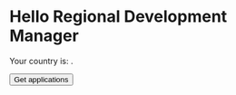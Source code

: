# Hello Regional Development Manager

<!-- markdownlint-disable MD033 -->

Your country is: <span class="country"></span>.

<form id="getapps" action="/.netlify/functions/read-sheet?type=country" method="GET">
  <p><button type="submit">Get <span class="country"></span> applications</button></p>
</form>

<div id="table"></div>

<template id="modal">
  <div id="modalContainer">
    <div class="modal-background" onclick="closeModal"></div>
    <div class="modal" role="dialog" aria-modal="true" >
      <form id="editrow" action="/.netlify/functions/update-app" method="PUT">
        <p>Application status:</p>
        <div>
          <label><input type="radio" id="pending" name="status" value="pending" required>pending</label>
        </div>
        <div>
          <label><input type="radio" id="accepted" name="status" value="accepted" required>accepted</label>
        </div>
        <div>
          <label><input type="radio" id="rejected" name="status" value="rejected" required>rejected</label>
        </div>
        <p>
          <label>Evaluation:<br/> <textarea id="evaluation" name="evaluation" required></textarea></label>
        </p>
          <input type="hidden" id="row" name="row" />
        <p>
          <button type="submit">OK</button>
        </p>
      </form>
      <button autofocus onclick="closeModal()">Cancel</button>
    </div>
  </div>
</template>

<style>
table {
  border-collapse: collapse;
}

td, th {
  border: 1px solid #999;
  padding: 0.5rem;
  text-align: left;
}

th:nth-child(7),
td:nth-child(7) {
  display: none;
}

.modal-background {
  position: fixed;
  top: 0;
  left: 0;
  width: 100%;
  height: 100%;
  background: rgba(0,0,0,0.3);
}

.modal {
  position: absolute;
  left: 50%;
  top: 50%;
  width: calc(100vw - 4em);
  max-width: 32em;
  max-height: calc(100vh - 4em);
  overflow: auto;
  transform: translate(-50%,-50%);
  padding: 1em;
  border-radius: 0.2em;
  background: white;
}

</style>

<script defer>

function closeModal()
{
  window.removeEventListener("keydown", onKeydown)
  const modal = document.querySelector('#modalContainer')
  modal.parentNode.removeChild(modal)
}

function onKeydown(e) {
  if (e.key === 'Escape') {
    closeModal();
    return;
  }

  if (e.key === 'Tab') {
    // trap focus
    const modal = document.querySelector(`[role="dialog"]`)
    const nodes = modal.querySelectorAll('*');
    const tabbable = Array.from(nodes).filter(n => n.tabIndex >= 0);

    let index = tabbable.indexOf(document.activeElement);
    if (index === -1 && e.shiftKey) index = 0;

    index += tabbable.length + (e.shiftKey ? -1 : 1);
    index %= tabbable.length;

    tabbable[index].focus();
    e.preventDefault();
  }
};

let g_rows = []

function editRow(row) {
  const rowData = g_rows[0].filter((r) => r[0] == row)[0]
  const renderer = g_rows[1]

  function completeEdit(event) {
    event.preventDefault()

    const form = event.target
    const endPoint = form.action
    callFunctionWithAuth(endPoint, form).then((columns) => {
      closeModal()
      rowData[5] = columns.status // TODO make this generic
      rowData[6] = columns.evaluation
      renderer()
    }).catch((e)=>{console.log(e.message)})
  }

  function renderEditForm(status, evaluation) {
    const template = document.querySelector('#modal');
    const clone = template.content.firstElementChild.cloneNode(true);
    const form = clone.querySelector("#editrow");
    form.addEventListener("submit", completeEdit, false)
    form.querySelector("#row").value = row
    form.querySelector(`#${status}`).checked = true
    form.querySelector("#evaluation").value = evaluation
    clone.querySelector("[autofocus]").focus()
    return clone
  }

  const clone = renderEditForm(rowData[5], rowData[6])

  window.addEventListener("keydown", onKeydown)

  const body = document.querySelector("body");
  body.appendChild(clone)
 }

function hyperlink(cell) {
  const tuple = cell.split(',')
  return `<a href="${tuple[0]}">${tuple[1]}</a>`
  }

function renderRow(row, isHeader) {
  const cells = row.map((c,i) => isHeader ? `<th>${c}</th>` : `<td>${i==4 && c.includes(',') ? hyperlink(c) : c}</td>`)
  const editBtnCell = isHeader ? '<th></th>' : `<td><button onclick="editRow(${row[0]})">edit</button></td>`
  return `<tr data-row="${row[0]}">${cells.join('')}${editBtnCell}</tr>`
}

function renderTable(data) {
  const rows = data.map((r, i) => renderRow(r, i == 0))
  return `<table>\r\n${rows.join('\r\n')}\r\n</table>`
}

function mkRenderer(where, rows) {
  return () => {
    const div = document.querySelector(where)
    const html = renderTable(rows)
    div.innerHTML = html
  }
}

function getApps(endPoint, where) {
  event.preventDefault()
  callFunctionWithAuth(endPoint).then(({ rows }) => {
    const renderer = mkRenderer(where, rows)
    g_rows = [rows, renderer] // for now we keep the data in memory
    renderer()
  })
}

function mkAppsHandler(where) {
  return (e) => {
    const uri = event.target.action
    getApps(uri, where)
  }
}

function initPage() {
  const form = document.querySelector("#getapps")
  form.onsubmit = mkAppsHandler("#table")

  window.addEventListener("load", onLoad, { once: true })
  function onLoad() {
    const country = netlifyIdentity.currentUser().app_metadata.country
    const countryElems = document.querySelectorAll(".country")
    countryElems.forEach((e) => {
      e.textContent = country
    })
  }
}

initPage()

</script>
